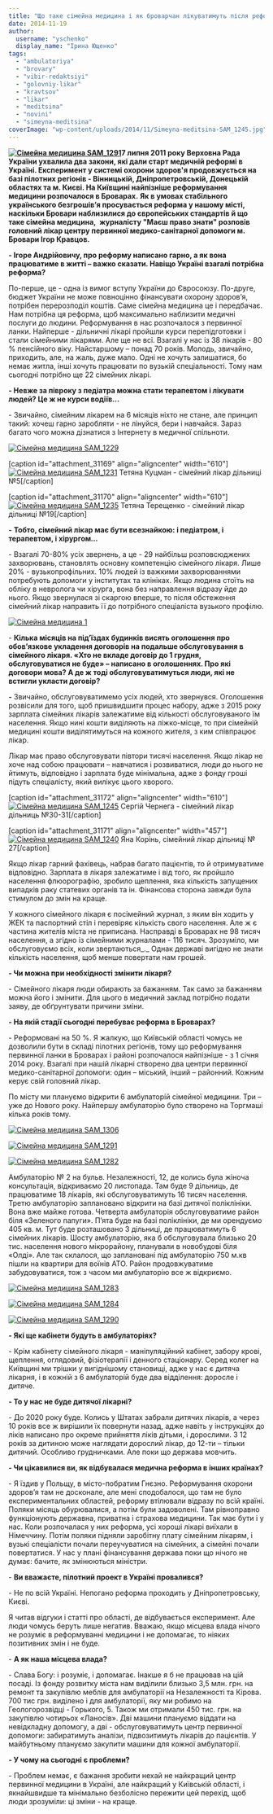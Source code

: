 ```yaml
---
title: "Що таке сімейна медицина і як броварчан лікуватимуть після реформи?"
date: 2014-11-19
author: 
  username: "yschenko"
  display_name: "Ірина Ющенко"
tags: 
  - "ambulatoriya"
  - "brovary"
  - "vibir-redaktsiyi"
  - "golovniy-likar"
  - "kravtsov"
  - "likar"
  - "meditsina"
  - "novini"
  - "simeyna-meditsina"
coverImage: "wp-content/uploads/2014/11/Simeyna-meditsina-SAM_1245.jpg"
---
```


**[![Сімейна медицина SAM_1291](https://mpz.brovary.org/wp-content/uploads/2014/11/Simeyna-meditsina-SAM_1291.jpg)](https://mpz.brovary.org/wp-content/uploads/2014/11/Simeyna-meditsina-SAM_1291.jpg)7 липня 2011 року Верховна Рада України ухвалила два закони, які дали старт медичній реформі в Україні. Експеримент у системі охорони здоров'я продовжується на базі пілотних регіонів - Вінницькій, Дніпропетровській, Донецькій областях та м. Києві. На Київщині найпізніше реформування медицини розпочалося в Броварах.** **Як в умовах стабільного українського безгрошів’я просувається реформа у нашому місті, наскільки Бровари наблизилися до європейських стандартів й що таке сімейна медицина,  журналісту "Маєш право знати" розповів головний лікар центру первинної медико-санітарної допомоги м. Бровари Ігор Кравцов.**

**_\-_ Ігоре Андрійовичу, про реформу написано гарно, а як вона працюватиме в житті – важко сказати. Навіщо Україні взагалі потрібна реформа?**

По-перше, це - одна із вимог вступу України до Євросоюзу. По-друге, бюджет України не може повноцінно фінансувати охорону здоров’я, потрібен перерозподіл коштів. Саме сімейна медицина це і передбачає. Нам потрібна ця реформа, щоб максимально наблизити медичні послуги до людини. Реформування в нас розпочалося з первинної ланки. Найперше - дільничні лікарі пройшли курси перепідготовки і стали сімейними лікарями. Але ще не всі. Взагалі у нас із 38 лікарів - 80 % пенсійного віку. Найстаршому – понад 70 років. Молодь, звичайно, приходить, але, на жаль, дуже мало. Одні не хочуть залишатися, бо немає житла, інші хочуть працювати по вузькій спеціальності. Тому нам сьогодні потрібно ще 22 сімейних лікарі.

**\- Невже за півроку з педіатра можна стати терапевтом і лікувати людей? Це ж не курси водіїв…**

\- Звичайно, сімейним лікарем на 6 місяців ніхто не стане, але принцип такий: хочеш гарно заробляти - не лінуйся, бери і навчайся. Зараз багато чого можна дізнатися з Інтернету в медичної спільноти.

[![Сімейна медицина SAM_1229](https://mpz.brovary.org/wp-content/uploads/2014/11/Simeyna-meditsina-SAM_1229.jpg)](https://mpz.brovary.org/wp-content/uploads/2014/11/Simeyna-meditsina-SAM_1229.jpg)

\[caption id="attachment\_31169" align="aligncenter" width="610"\][![Сімейна медицина SAM_1231](https://mpz.brovary.org/wp-content/uploads/2014/11/Simeyna-meditsina-SAM_1231.jpg)](https://mpz.brovary.org/wp-content/uploads/2014/11/Simeyna-meditsina-SAM_1231.jpg) Тетяна Куцман - сімейний лікар дільниці №5\[/caption\]

\[caption id="attachment\_31170" align="aligncenter" width="610"\][![Сімейна медицина SAM_1235](https://mpz.brovary.org/wp-content/uploads/2014/11/Simeyna-meditsina-SAM_1235.jpg)](https://mpz.brovary.org/wp-content/uploads/2014/11/Simeyna-meditsina-SAM_1235.jpg) Тетяна Терещенко - сімейний лікар дільниці №19\[/caption\]

_**\-**_ **Тобто, сімейний лікар має бути всезнайкою: і педіатром, і терапевтом, і хірургом**_**…**_

\- Взагалі 70-80% усіх звернень, а це - 29 найбільш розповсюджених захворювань, становлять основну компетенцію сімейного лікаря. Лише 20% - вузькопрофільних. 10% людей із важкими захворюваннями потребують допомоги у інститутах та клініках. Якщо людина стоїть на обліку в невролога чи хірурга, вона без направлення відразу йде до нього. Якщо звернулася зі скаргою вперше, то після обстеження сімейний лікар направить її до потрібного спеціаліста вузького профілю.

[![Сімейна медицина 1](https://mpz.brovary.org/wp-content/uploads/2014/11/Simeyna-meditsina-1.jpg)](https://mpz.brovary.org/wp-content/uploads/2014/11/Simeyna-meditsina-1.jpg)

\- **Кілька місяців на під’їздах будинків висять оголошення про обов’язкове укладення договорів на подальше обслуговування в сімейного лікаря. «Хто не вкладе договір до 1 грудня, обслуговуватися не буде» – написано в оголошеннях. Про які договори мова? А де ж тоді обслуговуватимуться люди, які не встигли укласти договір?**

**_\-_** Звичайно, обслуговуватимемо усіх людей, хто звернувся. Оголошення розвісили для того, щоб пришвидшити процес набору, адже з 2015 року зарплата сімейних лікарів залежатиме від кількості обслуговуваного їм населення. Якщо нині кошти виділяють на ліжко-місце, то при сімейній медицині кошти виділятимуться на кожного жителя, з ким співпрацює лікар.

Лікар має право обслуговувати півтори тисячі населення. Якщо лікар не хоче над собою працювати – навчатися і розвиватися, люди до нього не йтимуть, відповідно і зарплата буде мінімальна, адже з фонду гроші підуть спеціалісту, який вилікує цього хворого.

\[caption id="attachment\_31172" align="aligncenter" width="610"\][![Сімейна медицина SAM_1245](https://mpz.brovary.org/wp-content/uploads/2014/11/Simeyna-meditsina-SAM_1245.jpg)](https://mpz.brovary.org/wp-content/uploads/2014/11/Simeyna-meditsina-SAM_1245.jpg) Сергій Чернега - сімейний лікар дільниць №30-31\[/caption\]

\[caption id="attachment\_31171" align="aligncenter" width="457"\][![Сімейна медицина SAM_1240](https://mpz.brovary.org/wp-content/uploads/2014/11/Simeyna-meditsina-SAM_1240.jpg)](https://mpz.brovary.org/wp-content/uploads/2014/11/Simeyna-meditsina-SAM_1240.jpg) Яна Корінь, сімейний лікар дільниці № 27\[/caption\]

Якщо лікар гарний фахівець, набрав багато пацієнтів, то й отримуватиме відповідно. Зарплата в лікаря залежатиме і від того, як пройшло населення флюорографію, зробило щеплення, яка кількість запущених випадків раку статевих органів та ін. Фінансова сторона завжди була стимулом до змін на краще.

У кожного сімейного лікаря є посімейний журнал, з яким він ходить у ЖЕК та паспортний стіл і перевіряє кількість свого населення. Але ж є частина жителів міста не приписана. Насправді в Броварах не 98 тисяч населення, а згідно із сімейними журналами - 116 тисяч. Зрозуміло, ми обслуговуємо всіх, коли звертаються_._ Однак державі вигідно не знати кількість населення, щоб менше повертати нам грошей.

**_\-_ Чи можна при необхідності змінити лікаря?**

\- Сімейного лікаря люди обирають за бажанням. Так само за бажанням можна його і змінити. Для цього в медичний заклад потрібно подати заяву, де обґрунтувати причини зміни.

**_\-_ На якій стадії сьогодні перебуває реформа в Броварах?**

\- Реформовані на 50 %. Я жалкую, що Київській області чомусь не дозволили бути в складі пілотних регіонів, тому що реформування первинної ланки в Броварах і районі розпочалося найпізніше - з 1 січня 2014 року. Взагалі при нашій лікарні створено два центри первинної медико-санітарної допомоги: один – міський, інший – районний. Кожним керує свій головний лікар.

По місту ми плануємо відкрити 6 амбулаторій сімейної медицини. Три – уже до Нового року. Найпершу амбулаторію було створено на Торгмаші кілька років тому.

[![Сімейна медицина SAM_1306](https://mpz.brovary.org/wp-content/uploads/2014/11/Simeyna-meditsina-SAM_1306.jpg)](https://mpz.brovary.org/wp-content/uploads/2014/11/Simeyna-meditsina-SAM_1306.jpg)

[![Сімейна медицина SAM_1291](https://mpz.brovary.org/wp-content/uploads/2014/11/Simeyna-meditsina-SAM_1291.jpg)](https://mpz.brovary.org/wp-content/uploads/2014/11/Simeyna-meditsina-SAM_1291.jpg)

[![Сімейна медицина SAM_1282](https://mpz.brovary.org/wp-content/uploads/2014/11/Simeyna-meditsina-SAM_1282.jpg)](https://mpz.brovary.org/wp-content/uploads/2014/11/Simeyna-meditsina-SAM_1282.jpg)

Амбулаторію № 2 на бульв. Незалежності, 12, де колись була жіноча консультація, відкриваємо 20 листопада. Там буде 9 дільниць, де працюватиме 18 лікарів, які обслуговуватимуть 16 тисяч населення. Третю амбулаторію заплановано відкрити на базі дитячої поліклініки. Вона вже майже готова. Четверта амбулаторія обслуговуватиме район біля «Зеленого папуги». П’ята буде на базі поліклініки, де ми орендуємо 405 кв. м. Тут буде розташовано 3 дільниці, де працюватимуть 6 сімейних лікарів. Шосту амбулаторію, яка б обслуговувала близько 20 тис. населення нового мікрорайону, планували в новобудові біля «Олді». Але так склалося, що заплановані під амбулаторію 750 м.кв пішли на квартири для воїнів АТО. Район продовжуватиме забудовуватися, тож з часом ми амбулаторію все ж відкриємо.

[![Сімейна медицина SAM_1283](https://mpz.brovary.org/wp-content/uploads/2014/11/Simeyna-meditsina-SAM_1283.jpg)](https://mpz.brovary.org/wp-content/uploads/2014/11/Simeyna-meditsina-SAM_1283.jpg)

[![Сімейна медицина SAM_1284](https://mpz.brovary.org/wp-content/uploads/2014/11/Simeyna-meditsina-SAM_1284.jpg)](https://mpz.brovary.org/wp-content/uploads/2014/11/Simeyna-meditsina-SAM_1284.jpg)

[![Сімейна медицина SAM_1290](https://mpz.brovary.org/wp-content/uploads/2014/11/Simeyna-meditsina-SAM_1290.jpg)](https://mpz.brovary.org/wp-content/uploads/2014/11/Simeyna-meditsina-SAM_1290.jpg)

**_\-_ Які ще кабінети будуть в амбулаторіях?**

\- Крім кабінету сімейного лікаря - маніпуляційний кабінет, забору крові, щеплення, оглядовий, фізіотерапії і денного стаціонару. Серед колег на Київщині ми трішки у вигіднішому становищі, адже у нас є дитяча лікарня, і в кожній з 6 амбулаторій буде два відділення: доросле і дитяче.

**_\-_ То у нас не буде дитячої лікарні?**

\- До 2020 року буде. Колись у Штатах забрали дитячих лікарів, а через 10 років все ж вирішили їх повернути назад, адже навіть у інструкціях до ліків написано про окреме прийняття ліків дітьми, і дорослими. З 12 років за дитиною може наглядати дорослий лікар, до 12-ти – тільки дитячий. Особливо грудничками. Але поки що держава мовчить.

**_\-_ Чи цікавилися ви, як відбувалася медична реформа в інших країнах?**

\- Я їздив у Польщу, в місто-побратим Гнєзно. Реформування охорони здоров’я там не досконале, але мені сподобалося, що там не було експериментальних областей, реформу втілювали відразу по всій країні. Поляки місяць обурювалися, а потім були задоволені. Там рівноправно функціонують державна, приватна і страхова медицини. Так має бути і у нас. Коли розпочалася у них реформа, усі хороші лікарі виїхали в Німеччину. Потім поляки підняли заробітну плату сімейним лікарям, і вузькі спеціалісти почали переучуватися на сімейних, а сімейні почали повертатися. У нас у плані фінансування держава поки що нічого не думає: бачите, як змінюються міністри.

\- **Ви вважаєте, пілотний проект в Україні провалився?**

\- Не по всій Україні. Непогано реформа проходить у Дніпропетровську, Києві.

Я читав відгуки і статті про області, де відбувається експеримент. Але люди чомусь беруть лише негатив. Вважаю, якщо місцева влада нічого не розуміє в реформуванні медицини і не допомагає, то ніяких позитивних змін і не буде.

\- **А як наша місцева влада?**

\- Слава Богу: і розуміє, і допомагає. Інакше я б не працював на цій посаді. Із фонду розвитку міста нам виділили близько 3,5 млн. грн. на ремонт та закупівлю меблів для амбулаторії на Незалежності та Кірова. 700 тис грн. виділено і для амбулаторії, яку ми робимо на Геологорозвідці - Горького, 5. Також ми отримали 450 тис. грн. на закупівлю чотирьох «Ланосів». Дві машини плануємо віддати на невідкладну допомогу, а дві - обслуговуватимуть центр первинної допомоги: забиратимуть аналізи, підвозитимуть лікарів до пацієнтів. У майбутньому плануємо закупити машини для кожної амбулаторії.

**_\-_ У чому на сьогодні є проблеми?**

\- Проблем немає, є бажання зробити нехай не найкращий центр первинної медицини в Україні, але найкращий у Київській області, і якнайшвидше та мінімально безболісно пережити цей перехід, щоб люди зрозуміли: ці зміни - на краще.
